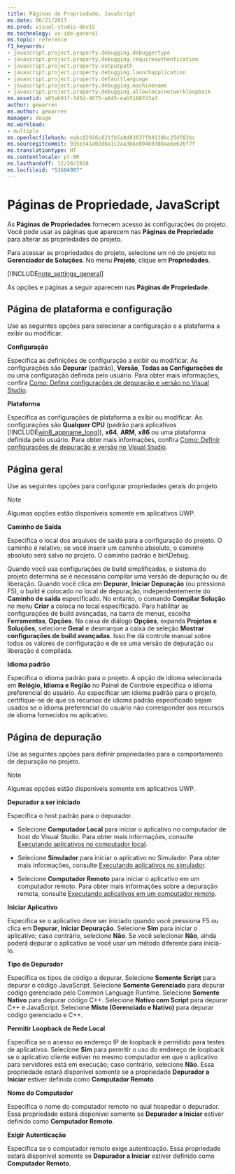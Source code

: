 ```yaml
---
title: Páginas de Propriedade, JavaScript
ms.date: 06/21/2017
ms.prod: visual-studio-dev15
ms.technology: vs-ide-general
ms.topic: reference
f1_keywords:
- javascript.project.property.debugging.debuggertype
- javascript.project.property.debugging.requireauthentication
- javascript.project.property.outputpath
- javascript.project.property.debugging.launchapplication
- javascript.project.property.defaultlanguage
- javascript.project.property.debugging.machinename
- javascript.project.property.debugging.allowlocalnetworkloopback
ms.assetid: a05ab01f-3d5d-4675-a845-eab51807d3a3
author: gewarren
ms.author: gewarren
manager: douge
ms.workload:
- multiple
ms.openlocfilehash: eabc82926c821fb5a8d83637fb9118bc25df82bc
ms.sourcegitcommit: 935e341a02dba1c2aa3b6e89469388aa6e626f7f
ms.translationtype: HT
ms.contentlocale: pt-BR
ms.lasthandoff: 12/20/2018
ms.locfileid: "53684987"
---
```

# <a name="property-pages-javascript"></a>Páginas de Propriedade, JavaScript
As **Páginas de Propriedades** fornecem acesso às configurações do projeto. Você pode usar as páginas que aparecem nas **Páginas de Propriedade** para alterar as propriedades do projeto.

Para acessar as propriedades do projeto, selecione um nó do projeto no **Gerenciador de Soluções**. No menu **Projeto**, clique em **Propriedades**.

[!INCLUDE[note_settings_general](../../data-tools/includes/note_settings_general_md.md)]

As opções e páginas a seguir aparecem nas **Páginas de Propriedade**.

## <a name="configuration-and-platform-page"></a>Página de plataforma e configuração
 Use as seguintes opções para selecionar a configuração e a plataforma a exibir ou modificar.

 **Configuração**

 Especifica as definições de configuração a exibir ou modificar. As configurações são **Depurar** (padrão), **Versão**, **Todas as Configurações de** ou uma configuração definida pelo usuário. Para obter mais informações, confira [Como: Definir configurações de depuração e versão no Visual Studio](../../debugger/how-to-set-debug-and-release-configurations.md).

 **Plataforma**

 Especifica as configurações de plataforma a exibir ou modificar. As configurações são **Qualquer CPU** (padrão para aplicativos [!INCLUDE[win8_appname_long](../../debugger/includes/win8_appname_long_md.md)]), **x64**, **ARM**, **x86** ou uma plataforma definida pelo usuário. Para obter mais informações, confira [Como: Definir configurações de depuração e versão no Visual Studio](../../debugger/how-to-set-debug-and-release-configurations.md).

## <a name="general-page"></a>Página geral
 Use as seguintes opções para configurar propriedades gerais do projeto.

> [!NOTE]
> Algumas opções estão disponíveis somente em aplicativos UWP.


 **Caminho de Saída**

 Especifica o local dos arquivos de saída para a configuração do projeto. O caminho é relativo; se você inserir um caminho absoluto, o caminho absoluto será salvo no projeto. O caminho padrão é bin\Debug.

 Quando você usa configurações de build simplificadas, o sistema do projeto determina se é necessário compilar uma versão de depuração ou de liberação. Quando você clica em **Depurar**, **Iniciar Depuração** (ou pressiona F5), o build é colocado no local de depuração, independentemente do **Caminho de saída** especificado. No entanto, o comando **Compilar Solução** no menu **Criar** a coloca no local especificado. Para habilitar as configurações de build avançadas, na barra de menus, escolha **Ferramentas**, **Opções**. Na caixa de diálogo **Opções**, expanda **Projetos e Soluções**, selecione **Geral** e desmarque a caixa de seleção **Mostrar configurações de build avançadas**. Isso lhe dá controle manual sobre todos os valores de configuração e de se uma versão de depuração ou liberação é compilada.

 **Idioma padrão**

 Especifica o idioma padrão para o projeto. A opção de idioma selecionada em **Relógio, Idioma e Região** no Painel de Controle especifica o idioma preferencial do usuário. Ao especificar um idioma padrão para o projeto, certifique-se de que os recursos de idioma padrão especificado sejam usados se o idioma preferencial do usuário não corresponder aos recursos de idioma fornecidos no aplicativo.

## <a name="debug-page"></a>Página de depuração
 Use as seguintes opções para definir propriedades para o comportamento de depuração no projeto.

> [!NOTE]
> Algumas opções estão disponíveis somente em aplicativos UWP.


 **Depurador a ser iniciado**

 Especifica o host padrão para o depurador.

-   Selecione **Computador Local** para iniciar o aplicativo no computador de host do Visual Studio. Para obter mais informações, consulte [Executando aplicativos no computador local](../../debugger/start-a-debugging-session-for-a-store-app-in-visual-studio-vb-csharp-cpp-and-xaml.md).

-   Selecione **Simulador** para iniciar o aplicativo no Simulador. Para obter mais informações, consulte [Executando aplicativos no simulador](../../debugger/run-windows-store-apps-in-the-simulator.md).

-   Selecione **Computador Remoto** para iniciar o aplicativo em um computador remoto. Para obter mais informações sobre a depuração remota, consulte [Executando aplicativos em um computador remoto](../../debugger/run-windows-store-apps-on-a-remote-machine.md).

**Iniciar Aplicativo**

Especifica se o aplicativo deve ser iniciado quando você pressiona F5 ou clica em **Depurar**, **Iniciar Depuração**. Selecione **Sim** para iniciar o aplicativo; caso contrário, selecione **Não**. Se você selecionar **Não**, ainda poderá depurar o aplicativo se você usar um método diferente para iniciá-lo.

**Tipo de Depurador**

Especifica os tipos de código a depurar. Selecione **Somente Script** para depurar o código JavaScript. Selecione **Somente Gerenciado** para depurar código gerenciado pelo Common Language Runtime. Selecione **Somente Nativo** para depurar código C++. Selecione **Nativo com Script** para depurar C++ e JavaScript. Selecione **Misto (Gerenciado e Nativo)** para depurar código gerenciado e C++.

**Permitir Loopback de Rede Local**

Especifica se o acesso ao endereço IP de loopback é permitido para testes de aplicativos. Selecione **Sim** para permitir o uso do endereço de loopback se o aplicativo cliente estiver no mesmo computador em que o aplicativo para servidores está em execução; caso contrário, selecione **Não**. Essa propriedade estará disponível somente se a propriedade **Depurador a Iniciar** estiver definida como **Computador Remoto**.

**Nome do Computador**

Especifica o nome do computador remoto no qual hospedar o depurador. Essa propriedade estará disponível somente se **Depurador a Iniciar** estiver definido como **Computador Remoto**.

**Exigir Autenticação**

Especifica se o computador remoto exige autenticação. Essa propriedade estará disponível somente se **Depurador a Iniciar** estiver definido como **Computador Remoto**.
